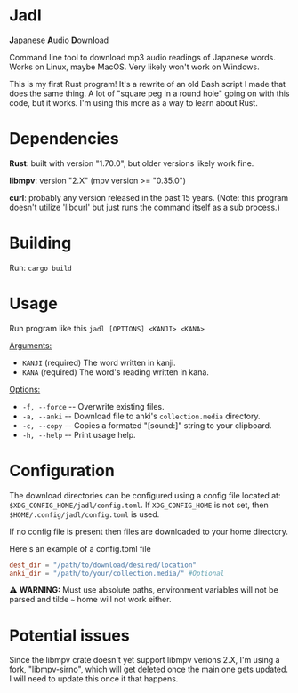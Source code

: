 # Jadl
**J**apanese **A**udio **D**own**l**oad

Command line tool to download mp3 audio readings of Japanese words.  Works on Linux, maybe MacOS. Very likely won't work on Windows.

This is my first Rust program! It's a rewrite of an old Bash script I made that does the same thing.  A lot of "square peg in a round hole" going on with this code, but it works.  I'm using this more as a way to learn about Rust.


# Dependencies 
**Rust**: built with version "1.70.0", but older versions likely work fine.

**libmpv**: version "2.X" (mpv version >= "0.35.0")  

**curl**: probably any version released in the past 15 years. (Note: this program doesn't utilize 'libcurl' but just runs the command itself as a sub process.)

# Building
Run: `cargo build`

# Usage
Run program like this `jadl [OPTIONS] <KANJI> <KANA>`

<u>Arguments:</u>
* `KANJI` (required) The word written in kanji.
* `KANA` (required) The word's reading written in kana.

<u>Options:</u>
* `-f, --force` -- Overwrite existing files.
* `-a, --anki` -- Download file to anki's `collection.media` directory.
* `-c, --copy` -- Copies a formated "[sound:]" string to your clipboard.
* `-h, --help` -- Print usage help.

# Configuration
 The download directories can be configured using a config file located at: `$XDG_CONFIG_HOME/jadl/config.toml`. If `XDG_CONFIG_HOME` is not set, then `$HOME/.config/jadl/config.toml` is used.

 If no config file is present then files are downloaded to your home directory.

Here's an example of a config.toml file
```toml
dest_dir = "/path/to/download/desired/location"
anki_dir = "/path/to/your/collection.media/" #Optional 
```

:warning: **WARNING:** Must use absolute paths, environment variables will not be parsed and tilde `~` home will not work either.

# Potential issues
Since the libmpv crate doesn't yet support libmpv verions 2.X, I'm using a fork, "libmpv-sirno", which will get deleted once the main one gets updated.  I will need to update this once it that happens. 
